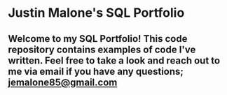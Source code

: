 # Justin Malone's SQL Portfolio 

## Welcome to my SQL Portfolio! This code repository contains examples of code I've written. Feel free to take a look and reach out to me via email if you have any questions; jemalone85@gmail.com
